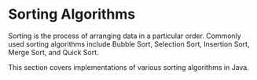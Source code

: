 # Sorting Algorithms

Sorting is the process of arranging data in a particular order. Commonly used sorting algorithms include Bubble Sort, Selection Sort, Insertion Sort, Merge Sort, and Quick Sort.

This section covers implementations of various sorting algorithms in Java.
